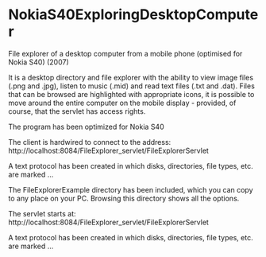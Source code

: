 # NokiaS40ExploringDesktopComputer
File explorer of a desktop computer from a mobile phone (optimised for Nokia S40) (2007)

It is a desktop directory and file explorer with the ability to view image files (.png and .jpg), listen to music (.mid) and read text files (.txt and .dat). Files that can be browsed are highlighted with appropriate icons, it is possible to move around the entire computer on the mobile display - provided, of course, that the servlet has access rights.

The program has been optimized for Nokia S40

The client is hardwired to connect to the address: http://localhost:8084/FileExplorer_servlet/FileExplorerServlet

A text protocol has been created in which disks, directories, file types, etc. are marked ...

The FileExplorerExample directory has been included, which you can copy to any place on your PC. Browsing this directory shows all the options.


The servlet starts at: http://localhost:8084/FileExplorer_servlet/FileExplorerServlet

A text protocol has been created in which disks, directories, file types, etc. are marked ...